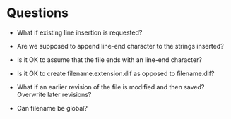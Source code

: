 # Questions

- What if existing line insertion is requested?

- Are we supposed to append line-end character to the strings inserted?

- Is it OK to assume that the file ends with an line-end character?

- Is it OK to create filename.extension.dif as opposed to filename.dif?

- What if an earlier revision of the file is modified and then saved? Overwrite later revisions?

- Can filename be global?
